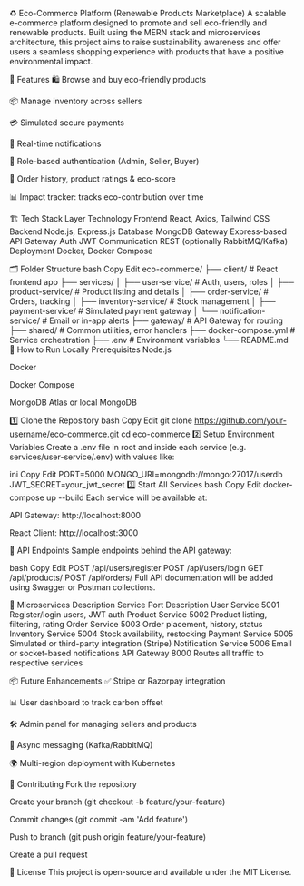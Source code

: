 ♻️ Eco-Commerce Platform (Renewable Products Marketplace)
A scalable e-commerce platform designed to promote and sell eco-friendly and renewable products. Built using the MERN stack and microservices architecture, this project aims to raise sustainability awareness and offer users a seamless shopping experience with products that have a positive environmental impact.

🚀 Features
🛍️ Browse and buy eco-friendly products

📦 Manage inventory across sellers

💳 Simulated secure payments

🔔 Real-time notifications

🔐 Role-based authentication (Admin, Seller, Buyer)

🧾 Order history, product ratings & eco-score

📊 Impact tracker: tracks eco-contribution over time

🏗️ Tech Stack
Layer	Technology
Frontend	React, Axios, Tailwind CSS
Backend	Node.js, Express.js
Database	MongoDB
Gateway	Express-based API Gateway
Auth	JWT
Communication	REST (optionally RabbitMQ/Kafka)
Deployment	Docker, Docker Compose

🗂️ Folder Structure
bash
Copy
Edit
eco-commerce/
├── client/                     # React frontend app
├── services/
│   ├── user-service/           # Auth, users, roles
│   ├── product-service/        # Product listing and details
│   ├── order-service/          # Orders, tracking
│   ├── inventory-service/      # Stock management
│   ├── payment-service/        # Simulated payment gateway
│   └── notification-service/   # Email or in-app alerts
├── gateway/                    # API Gateway for routing
├── shared/                     # Common utilities, error handlers
├── docker-compose.yml          # Service orchestration
├── .env                        # Environment variables
└── README.md
🔧 How to Run Locally
Prerequisites
Node.js

Docker

Docker Compose

MongoDB Atlas or local MongoDB

1️⃣ Clone the Repository
bash
Copy
Edit
git clone https://github.com/your-username/eco-commerce.git
cd eco-commerce
2️⃣ Setup Environment Variables
Create a .env file in root and inside each service (e.g. services/user-service/.env) with values like:

ini
Copy
Edit
PORT=5000
MONGO_URI=mongodb://mongo:27017/userdb
JWT_SECRET=your_jwt_secret
3️⃣ Start All Services
bash
Copy
Edit
docker-compose up --build
Each service will be available at:

API Gateway: http://localhost:8000

React Client: http://localhost:3000

🧪 API Endpoints
Sample endpoints behind the API gateway:

bash
Copy
Edit
POST    /api/users/register
POST    /api/users/login
GET     /api/products/
POST    /api/orders/
Full API documentation will be added using Swagger or Postman collections.

🧱 Microservices Description
Service	Port	Description
User Service	5001	Register/login users, JWT auth
Product Service	5002	Product listing, filtering, rating
Order Service	5003	Order placement, history, status
Inventory Service	5004	Stock availability, restocking
Payment Service	5005	Simulated or third-party integration (Stripe)
Notification Service	5006	Email or socket-based notifications
API Gateway	8000	Routes all traffic to respective services

📦 Future Enhancements
✅ Stripe or Razorpay integration

📊 User dashboard to track carbon offset

🛠️ Admin panel for managing sellers and products

🔄 Async messaging (Kafka/RabbitMQ)

🌍 Multi-region deployment with Kubernetes

🙌 Contributing
Fork the repository

Create your branch (git checkout -b feature/your-feature)

Commit changes (git commit -am 'Add feature')

Push to branch (git push origin feature/your-feature)

Create a pull request

📄 License
This project is open-source and available under the MIT License.
